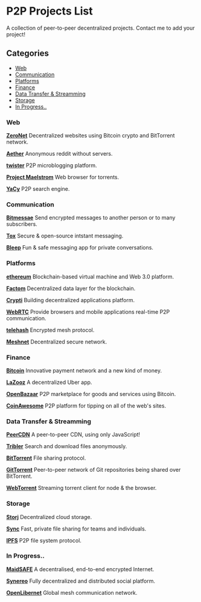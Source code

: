 # P2P Projects List

A collection of peer-to-peer decentralized projects. Contact me to add your project!

## Categories

* [Web](#web)
* [Communication](#communication)
* [Platforms](#platforms)
* [Finance](#finance)
* [Data Transfer & Streamming](#data-transfer--streamming)
* [Storage](#storage)
* [In Progress..](#in-progress)


### Web

[**ZeroNet**](https://github.com/HelloZeroNet/ZeroNet)
Decentralized websites using Bitcoin crypto and BitTorrent network.

[**Aether**](http://getaether.net/)
Anonymous reddit without servers.

[**twister**](http://twister.net.co/)
P2P microblogging platform.

[**Project Maelstrom**](http://project-maelstrom.bittorrent.com/)
Web browser for torrents.

[**YaCy**](http://yacy.net/en/index.html)
P2P search engine.



### Communication

[**Bitmessae**](https://bitmessage.org/wiki/Main_Page)
Send encrypted messages to another person or to many subscribers.

[**Tox**](https://tox.im/)
Secure & open-source intstant messaging.

[**Bleep**](http://www.bleep.pm/)
Fun & safe messaging app for private conversations.


### Platforms

[**ethereum**](https://www.ethereum.org/)
Blockchain-based virtual machine and Web 3.0 platform.

[**Factom**](http://factom.org/)
Decentralized data layer for the blockchain.

[**Crypti**](https://crypti.me/)
Building decentralized applications platform.

[**WebRTC**](http://www.webrtc.org/)
Provide browsers and mobile applications real-time P2P communication.

[**telehash**](http://telehash.org/)
Encrypted mesh protocol.

[**Meshnet**](https://projectmeshnet.org/)
Decentralized secure network.


### Finance

[**Bitcoin**](https://bitcoin.org/en/)
Innovative payment network and a new kind of money.

[**LaZooz**](http://lazooz.org/)
A decentralized Uber app.

[**OpenBazaar**](https://openbazaar.org/)
P2P marketplace for goods and services using Bitcoin.

[**CoinAwesome**](http://coinawesome.com/)
P2P platform for tipping on all of the web's sites.



### Data Transfer & Streamming

[**PeerCDN**](http://peercdn.com)
A peer-to-peer CDN, using only JavaScript!

[**Tribler**](https://www.tribler.org/howto.html)
Search and download files anonymously.

[**BitTorrent**](http://www.bittorrent.com/)
File sharing protocol.

[**GitTorrent**](https://github.com/cjb/GitTorrent)
Peer-to-peer network of Git repositories being shared over BitTorrent.

[**WebTorrent**](https://github.com/feross/webtorrent)
Streaming torrent client for node & the browser.


### Storage

[**Storj**](http://storj.io/)
Decentralized cloud storage.

[**Sync**](https://www.getsync.com/)
Fast, private file sharing for teams and individuals.

[**IPFS**](http://ipfs.io/)
P2P file system protocol.



### In Progress..

[**MaidSAFE**](http://maidsafe.net/)
A decentralised, end-to-end encrypted Internet.

[**Synereo**](http://www.synereo.com/)
Fully decentralized and distributed social platform.

[**OpenLibernet**](http://openlibernet.org/)
Global mesh communication network.